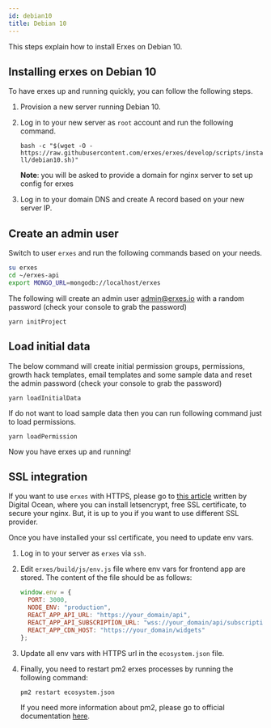 ```yaml
---
id: debian10
title: Debian 10
---
```


This steps explain how to install Erxes on Debian 10.

## Installing erxes on Debian 10

To have erxes up and running quickly, you can follow the following steps.

1. Provision a new server running Debian 10.

2. Log in to your new server as `root` account and run the following command.

   `bash -c "$(wget -O - https://raw.githubusercontent.com/erxes/erxes/develop/scripts/install/debian10.sh)"`

   **Note**: you will be asked to provide a domain for nginx server to set up config for erxes

3. Log in to your domain DNS and create A record based on your new server IP.

## Create an admin user

Switch to user `erxes` and run the following commands based on your needs.

```sh
su erxes
cd ~/erxes-api
export MONGO_URL=mongodb://localhost/erxes
```

The following will create an admin user admin@erxes.io with a random password (check your console to grab the password)

```
yarn initProject
```

## Load initial data

The below command will create initial permission groups, permissions, growth hack templates, email templates and some sample data and reset the admin password (check your console to grab the password)

```
yarn loadInitialData
```

If do not want to load sample data then you can run following command just to load permissions.

```
yarn loadPermission
```

Now you have erxes up and running!

## SSL integration

If you want to use `erxes` with HTTPS, please go to [this article](https://www.digitalocean.com/community/tutorials/how-to-secure-nginx-with-let-s-encrypt-on-debian-10) written by Digital Ocean, where you can install letsencrypt, free SSL certificate, to secure your nginx. But, it is up to you if you want to use different SSL provider.

Once you have installed your ssl certificate, you need to update env vars.

1. Log in to your server as `erxes` via `ssh`.
2. Edit `erxes/build/js/env.js` file where env vars for frontend app are stored.
   The content of the file should be as follows:

   ```javascript
   window.env = {
     PORT: 3000,
     NODE_ENV: "production",
     REACT_APP_API_URL: "https://your_domain/api",
     REACT_APP_API_SUBSCRIPTION_URL: "wss://your_domain/api/subscriptions",
     REACT_APP_CDN_HOST: "https://your_domain/widgets"
   };
   ```

3. Update all env vars with HTTPS url in the `ecosystem.json` file.
4. Finally, you need to restart pm2 erxes processes by running the following command:

   ```sh
   pm2 restart ecosystem.json
   ```

   If you need more information about pm2, please go to official documentation [here](https://pm2.keymetrics.io/docs/usage/application-declaration/).
